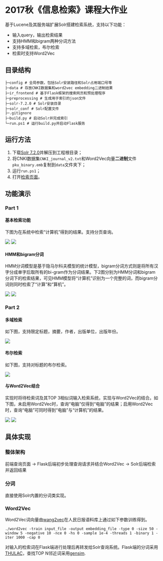 # 2017秋《信息检索》课程大作业

基于Lucene及其服务端扩展Solr搭建检索系统，支持以下功能：
- 输入query，输出检索结果
- 支持HMM和bigram两种分词方法
- 支持多域检索，布尔检索
- 检索时支持Word2Vec

## 目录结构

```
├─config # 全局参数，包括Solr安装路径和Solr占用端口号等
├─data # 存放CNKI数据集和word2vec embedding二进制结果
├─ir_frontend # 基于Flask框架的搜索网页和预处理程序
├─preprocessing # 生成用于索引的json文件
├─solr-7.2.0 # Solr安装目录
├─solr_conf # Solr配置文件
├─.gitignore
├─build.py # 启动Solr并完成索引
└─run.ps1 # 运行build.py并启动Flask服务
```

## 运行方法

1. 下载[Solr 7.2.0](http://archive.apache.org/dist/lucene/solr/7.2.0/solr-7.2.0.zip)并解压到工程根目录；
2. 将CNKI数据集`CNKI_journal_v2.txt`和Word2Vec向量**二进制**文件`pku_binary.emb`复制到`data`文件夹下；
3. 运行`run.ps1`；
4. 打开[检索页面](http://localhost:5000/static/index.html)。

## 功能演示

### Part 1

#### 基本检索功能

下图为在系统中检索“计算机”得到的结果。支持分页查询。

![](https://github.com/mengcz13/ir_project/raw/master/doc/basic_1.JPG)
![](https://github.com/mengcz13/ir_project/raw/master/doc/basic_2.JPG)

#### HMM和bigram分词

HMM分词模型是基于隐马尔科夫模型的统计模型，bigram分词方式则是将所有汉字分成单字后取所有的bi-gram作为分词结果。下2图分别为HMM分词和bigram分词下的检索结果，可见HMM模型将“计算机”识别为一个完整的词，而bigram分词则同时检索了“计算”和“算机”。

![](https://github.com/mengcz13/ir_project/raw/master/doc/analyzer_hmm.JPG)
![](https://github.com/mengcz13/ir_project/raw/master/doc/analyzer_bigram.JPG)

### Part 2

#### 多域检索

如下图，支持限定标题，摘要，作者，出版单位，出版年份。

![](https://github.com/mengcz13/ir_project/raw/master/doc/fields.JPG)

#### 布尔检索

如下图，支持对标题的布尔检索。

![](https://github.com/mengcz13/ir_project/raw/master/doc/boolean.JPG)

#### 与Word2Vec结合

实现时将待检索词及其TOP 3相似词输入检索系统，实现与Word2Vec的结合。如下图，未启用Word2Vec时，查询“电脑”仅得到“电脑”的结果；启用Word2Vec时，查询“电脑”可同时得到“电脑”与“计算机”的结果。

![](https://github.com/mengcz13/ir_project/raw/master/doc/word2vec_false.JPG)
![](https://github.com/mengcz13/ir_project/raw/master/doc/word2vec_true.JPG)

## 具体实现

### 整体架构

前端查询页面 -> Flask后端初步处理查询请求并结合Word2Vec -> Solr后端检索并返回结果

### 分词

直接使用Solr内置的分词类实现。

### Word2Vec

Word2Vec词向量由[wang2vec](https://github.com/wlin12/wang2vec)在人民日报语料库上通过如下参数训练得到。

```
./word2vec -train input_file -output embedding_file -type 0 -size 50 -window 5 -negative 10 -nce 0 -hs 0 -sample 1e-4 -threads 1 -binary 1 -iter 1000 -cap 0
```

对输入的检索词在Flask端进行处理后再转发给Solr查询系统。Flask端的分词采用[THULAC](https://github.com/thunlp/THULAC-Python)，查找TOP N邻近词采用[gensim](https://radimrehurek.com/gensim/models/word2vec.html).
